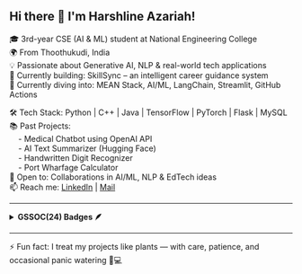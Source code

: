 ## Hi there 👋 I'm Harshline Azariah!

🎓 3rd-year CSE (AI & ML) student at National Engineering College  
🌍 From Thoothukudi, India  
💡 Passionate about Generative AI, NLP & real-world tech applications  
🎯 Currently building: SkillSync – an intelligent career guidance system  
🧠 Currently diving into: MEAN Stack, AI/ML, LangChain, Streamlit, GitHub Actions

🛠️ Tech Stack: Python | C++ | Java | TensorFlow | PyTorch | Flask | MySQL  
📚 Past Projects:  
&nbsp;&nbsp;&nbsp;&nbsp;- Medical Chatbot using OpenAI API  
&nbsp;&nbsp;&nbsp;&nbsp;- AI Text Summarizer (Hugging Face)  
&nbsp;&nbsp;&nbsp;&nbsp;- Handwritten Digit Recognizer  
&nbsp;&nbsp;&nbsp;&nbsp;- Port Wharfage Calculator  
🤝 Open to: Collaborations in AI/ML, NLP & EdTech ideas  
📫 Reach me: [LinkedIn](https://www.linkedin.com/in/harshline-azariah) | [Mail](mailto:harshlineazariah@gmail.com)  

---

<details>	
 <summary><b>GSSOC(24) Badges 🪶</b></summary><br>
<div style='display:flex; align-items:center; gap: 15px;' align='left'>
  <a href="https://gssoc.girlscript.tech/leaderboard">
    <img src="https://raw.githubusercontent.com/GSSoC24/Postman-Challenge/main/docs/assets/Postman%20White.png" width="100px" height="100px" />
  </a>
  <img src="https://raw.githubusercontent.com/GSSoC24/Postman-Challenge/main/docs/assets/1.png" width="100px" height="100px" />
  <img src="https://raw.githubusercontent.com/GSSoC24/Postman-Challenge/main/docs/assets/2.png" width="100px" height="100px" />
  <img src="https://raw.githubusercontent.com/GSSoC24/Postman-Challenge/main/docs/assets/3.png" width="100px" height="100px" />
  <img src="https://raw.githubusercontent.com/GSSoC24/Postman-Challenge/main/docs/assets/4.png" width="100px" height="100px" />
  <img src="https://raw.githubusercontent.com/GSSoC24/Postman-Challenge/main/docs/assets/5.png" width="100px" height="100px" />
</div>
</details>

---

⚡ Fun fact: I treat my projects like plants — with care, patience, and occasional panic watering 🌱💻

